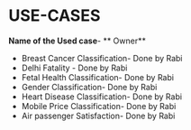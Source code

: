# USE-CASES
   **Name of the Used case**-          ** Owner**
  *  Breast Cancer Classification-  Done by Rabi
  *  Delhi Fatality -               Done by Rabi
  *  Fetal Health Classification-   Done by Rabi
  *  Gender Classification-         Done by Rabi
  *  Heart Disease Classification-  Done by Rabi
  *  Mobile Price Classification-   Done by Rabi
  *  Air passenger Satisfaction-    Done by Rabi
